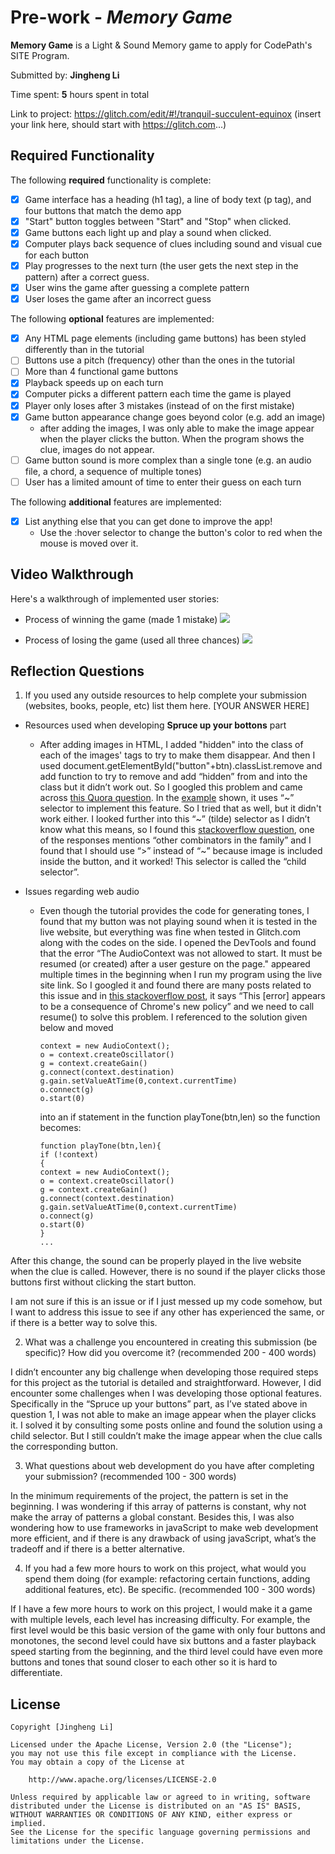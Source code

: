 # Pre-work - *Memory Game*

**Memory Game** is a Light & Sound Memory game to apply for CodePath's SITE Program. 

Submitted by: **Jingheng Li**

Time spent: **5** hours spent in total

Link to project: https://glitch.com/edit/#!/tranquil-succulent-equinox (insert your link here, should start with https://glitch.com...)

## Required Functionality

The following **required** functionality is complete:

* [x] Game interface has a heading (h1 tag), a line of body text (p tag), and four buttons that match the demo app
* [x] "Start" button toggles between "Start" and "Stop" when clicked. 
* [x] Game buttons each light up and play a sound when clicked. 
* [x] Computer plays back sequence of clues including sound and visual cue for each button
* [x] Play progresses to the next turn (the user gets the next step in the pattern) after a correct guess. 
* [x] User wins the game after guessing a complete pattern
* [x] User loses the game after an incorrect guess

The following **optional** features are implemented:

* [x] Any HTML page elements (including game buttons) has been styled differently than in the tutorial
* [ ] Buttons use a pitch (frequency) other than the ones in the tutorial
* [ ] More than 4 functional game buttons
* [x] Playback speeds up on each turn
* [x] Computer picks a different pattern each time the game is played
* [x] Player only loses after 3 mistakes (instead of on the first mistake)
* [x] Game button appearance change goes beyond color (e.g. add an image)
  - after adding the images, I was only able to make the image appear when the player clicks the button. When the program shows the clue, images do not appear.
* [ ] Game button sound is more complex than a single tone (e.g. an audio file, a chord, a sequence of multiple tones)
* [ ] User has a limited amount of time to enter their guess on each turn

The following **additional** features are implemented:

- [x] List anything else that you can get done to improve the app!
  - Use the :hover selector to change the button's color to red when the mouse is moved over it.

## Video Walkthrough

Here's a walkthrough of implemented user stories:
* Process of winning the game (made 1 mistake)
![](https://i.imgur.com/TdRJewI.gif)

* Process of losing the game (used all three chances)
![](https://i.imgur.com/GXFEBuw.gif)


## Reflection Questions
1. If you used any outside resources to help complete your submission (websites, books, people, etc) list them here. 
[YOUR ANSWER HERE]
* Resources used when developing **Spruce up your bottons** part
  * After adding images in HTML, I added "hidden" into the class of each of the images' tags to try to make them disappear. And then I used document.getElementById("button"+btn).classList.remove and add function to try to remove and add “hidden” from and into the class but it didn’t work out. So I googled this problem and came across [this Quora question](https://www.quora.com/How-do-I-make-an-image-appear-after-a-button-is-clicked-with-css). In the [example](https://codepen.io/WhatTheKit/pen/jbgzNP) shown, it uses “~” selector to implement this feature. So I tried that as well, but it didn't work either. I looked further into this “~” (tilde) selector as I didn’t know what this means, so I found this [stackoverflow question](https://stackoverflow.com/questions/10782054/what-does-the-tilde-squiggle-twiddle-css-selector-mean), one of the responses mentions “other combinators in the family” and I found that I should use “>” instead of “~” because image is included inside the button, and it worked! This selector is called the “child selector”.

* Issues regarding web audio
  * Even though the tutorial provides the code for generating tones, I found that my button was not playing sound when it is tested in the live website, but everything was fine when tested in Glitch.com along with the codes on the side. I opened the DevTools and found that the error “The AudioContext was not allowed to start. It must be resumed (or created) after a user gesture on the page." appeared multiple times in the beginning when I run my program using the live site link. So I googled it and found there are many posts related to this issue and in [this stackoverflow post](https://stackoverflow.com/questions/54110092/problems-with-webaudio), it says “This [error] appears to be a consequence of Chrome's new policy” and we need to call resume() to solve this problem. I referenced to the solution given below and moved
  
        context = new AudioContext();
        o = context.createOscillator()
        g = context.createGain()
        g.connect(context.destination)
        g.gain.setValueAtTime(0,context.currentTime)
        o.connect(g)
        o.start(0)
      
      into an if statement in the function playTone(btn,len) so the function becomes:

        function playTone(btn,len){ 
        if (!context)
        {
        context = new AudioContext();
        o = context.createOscillator()
        g = context.createGain()
        g.connect(context.destination)
        g.gain.setValueAtTime(0,context.currentTime)
        o.connect(g)
        o.start(0)
        }
        ...
        

After this change, the sound can be properly played in the live website when the clue is called. However, there is no sound if the player clicks those buttons first without clicking the start button. 

I am not sure if this is an issue or if I just messed up my code somehow, but I want to address this issue to see if any other has experienced the same, or if there is a better way to solve this.


2. What was a challenge you encountered in creating this submission (be specific)? How did you overcome it? (recommended 200 - 400 words) 

I didn’t encounter any big challenge when developing those required steps for this project as the tutorial is detailed and straightforward. However, I did encounter some challenges when I was developing those optional features. Specifically in the “Spruce up your buttons” part, as I’ve stated above in question 1, I was not able to make an image appear when the player clicks it. I solved it by consulting some posts online and found the solution using a child selector. But I still couldn’t make the image appear when the clue calls the corresponding button. 

3. What questions about web development do you have after completing your submission? (recommended 100 - 300 words) 

In the minimum requirements of the project, the pattern is set in the beginning. I was wondering if this array of patterns is constant, why not make the array of patterns a global constant. Besides this, I was also wondering how to use frameworks in javaScript to make web development more efficient, and if there is any drawback of using javaScript, what’s the tradeoff and if there is a better alternative.

4. If you had a few more hours to work on this project, what would you spend them doing (for example: refactoring certain functions, adding additional features, etc). Be specific. (recommended 100 - 300 words) 

If I have a few more hours to work on this project, I would make it a game with multiple levels, each level has increasing difficulty. For example, the first level would be this basic version of the game with only four buttons and monotones, the second level could have six buttons and a faster playback speed starting from the beginning, and the third level could have even more buttons and tones that sound closer to each other so it is hard to differentiate.



## License

    Copyright [Jingheng Li]

    Licensed under the Apache License, Version 2.0 (the "License");
    you may not use this file except in compliance with the License.
    You may obtain a copy of the License at

        http://www.apache.org/licenses/LICENSE-2.0

    Unless required by applicable law or agreed to in writing, software
    distributed under the License is distributed on an "AS IS" BASIS,
    WITHOUT WARRANTIES OR CONDITIONS OF ANY KIND, either express or implied.
    See the License for the specific language governing permissions and
    limitations under the License.
